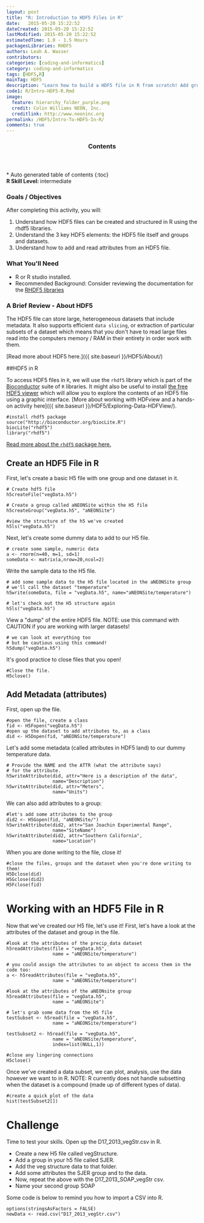 ```yaml
---
layout: post
title: "R: Introduction to HDF5 Files in R"
date:   2015-05-20 15:22:52
dateCreated: 2015-05-20 15:22:52
lastModified: 2015-05-20 15:22:52
estimatedTime: 1.0 - 1.5 Hours
packagesLibraries: RHDF5
authors: Leah A. Wasser
contributors:
categories: [coding-and-informatics]
category: coding-and-informatics
tags: [HDF5,R]
mainTag: HDF5
description: "Learn how to build a HDF5 file in R from scratch! Add groups,  datasets and attributes. Read data out from the file."
code1: R/Intro-HDF5-R.Rmd
image:
  feature: hierarchy_folder_purple.png
  credit: Colin Williams NEON, Inc.
  creditlink: http://www.neoninc.org
permalink: /HDF5/Intro-To-HDF5-In-R/
comments: true
---
```


<section id="table-of-contents" class="toc">
  <header>
    <h3 >Contents</h3>
  </header>
<div id="drawer" markdown="1">
*  Auto generated table of contents
{:toc}
</div>
</section><!-- /#table-of-contents -->

<div id="objectives">
<strong>R Skill Level: </strong> intermediate

<h3>Goals / Objectives</h3>
After completing this activity, you will:
<ol>
<li>Understand how HDF5 files can be created and structured in R using the rhdf5 libraries. </li>
<li>Understand the 3 key HDF5 elements: the HDF5 file itself and groups and datasets.</li>
<li>Understand how to add and read attributes from an HDF5 file.</li>
</ol>

<h3>What You'll Need</h3>
<ul>
<li>R or R studio installed.</li>
<li>Recommended Background: Consider reviewing the documentation for the <a href="http://www.bioconductor.org/packages/release/bioc/manuals/rhdf5/man/rhdf5.pdf" target="_blank">RHDF5 libraries</a></li>
</ul>
</div>

### A Brief Review - About HDF5
The HDF5 file can store large, heterogeneous datasets that include metadata. It also supports efficient `data slicing`, or extraction of particular subsets of a dataset which means that you don't have to read  large files read into the computers memory / RAM in their entirety in order work with them. 

[Read more about HDF5 here.]({{ site.baseurl }}/HDF5/About/)

##HDF5 in R

To access HDF5 files in `R`, we will use the `rhdf5` library which is part of the <a href="http://www.bioconductor.org" target="_blank">Bioconductor</a> suite of `R` libraries. It might also be useful to install <a href="http://www.hdfgroup.org/products/java/hdfview/" target="_blank">the free HDF5 viewer</a> which will allow you to explore the contents of an HDF5 file using a graphic interface. [More about working with HDFview and a hands-on activity here]({{ site.baseurl }}/HDF5/Exploring-Data-HDFView/).

	#install rhdf5 package
	source("http://bioconductor.org/biocLite.R")
	biocLite("rhdf5")
	library("rhdf5")

<a href="http://www.bioconductor.org/packages/release/bioc/vignettes/rhdf5/inst/doc/rhdf5.pdf" target="_blank">Read more about the `rhdf5` package here.</a>

## Create an HDF5 File in R

First, let's create a basic H5 file with one group and one dataset in it. 

	# Create hdf5 file
	h5createFile("vegData.h5")
	
	# Create a group called aNEONSite within the H5 file
	h5createGroup("vegData.h5", "aNEONSite")

	#view the structure of the h5 we've created
	h5ls("vegData.h5")

Next, let's create some dummy data to add to our H5 file.

	# create some sample, numeric data 
	a <- rnorm(n=40, m=1, sd=1) 
	someData <- matrix(a,nrow=20,ncol=2)

Write the sample data to the H5 file.
	
	# add some sample data to the H5 file located in the aNEONSite group
	# we'll call the dataset "temperature"
	h5write(someData, file = "vegData.h5", name="aNEONSite/temperature")
	
	# let's check out the H5 structure again
	h5ls("vegData.h5")

View a "dump" of the entire HDF5 file. NOTE: use this command with CAUTION if you
are working with larger datasets!

	# we can look at everything too 
	# but be cautious using this command!
	h5dump("vegData.h5")

It's good practice to close files that you open!

	#Close the file.
	H5close()

## Add Metadata (attributes)

First, open up the file.

	#open the file, create a class
	fid <- H5Fopen("vegData.h5")
	#open up the dataset to add attributes to, as a class
	did <- H5Dopen(fid, "aNEONSite/temperature")
	
Let's add some metadata (called attributes in HDF5 land) to our dummy temperature
data.

	# Provide the NAME and the ATTR (what the attribute says) 
	# for the attribute.
	h5writeAttribute(did, attr="Here is a description of the data",
	                 name="Description")
	h5writeAttribute(did, attr="Meters",
	                 name="Units")

We can also add attributes to a group:
	
	#let's add some attributes to the group
	did2 <- H5Gopen(fid, "aNEONSite/")
	h5writeAttribute(did2, attr="San Joachin Experimental Range",
	                 name="SiteName")
	h5writeAttribute(did2, attr="Southern California",
	                 name="Location")

When you are done writing to the file, close it!

	#close the files, groups and the dataset when you're done writing to them!
	H5Dclose(did)
	H5Gclose(did2)
	H5Fclose(fid)

# Working with an HDF5 File in R

Now that we've created our H5 file, let's use it! First, let's have a look at 
the attributes of the dataset and group in the file.


	#look at the attributes of the precip_data dataset
	h5readAttributes(file = "vegData.h5", 
	                 name = "aNEONSite/temperature")

	# you could assign the attributes to an object to access them in the code too:
	a <- h5readAttributes(file = "vegData.h5", 
	                 name = "aNEONSite/temperature")

	#look at the attributes of the aNEONsite group
	h5readAttributes(file = "vegData.h5", 
	                 name = "aNEONSite")
	
	# let's grab some data from the H5 file
	testSubset <- h5read(file = "vegData.h5", 
	                 name = "aNEONSite/temperature")
	
	testSubset2 <- h5read(file = "vegData.h5", 
	                 name = "aNEONSite/temperature",
	                 index=list(NULL,1))

	#close any lingering connections
	H5close()

Once we've created a data subset, we can plot, analysis, use the data however
we want to in R. NOTE: R currently does not handle subsetting when the dataset is
a compound (made up of different types of data). 

	#create a quick plot of the data
	hist(testSubset2[])

# Challenge

Time to test your skills. Open up the D17_2013_vegStr.csv in R. 

* Create a new H5 file called vegStructure.
* Add a group in your h5 file called SJER. 
* Add the veg structure data to that folder.
* Add some attributes the SJER group and to the data. 
* Now, repeat the above with the D17_2013_SOAP_vegStr csv.
* Name your second group SOAP

Some code is below to remind you how to import a CSV into R.

	options(stringsAsFactors = FALSE)
	newData <- read.csv("D17_2013_vegStr.csv")